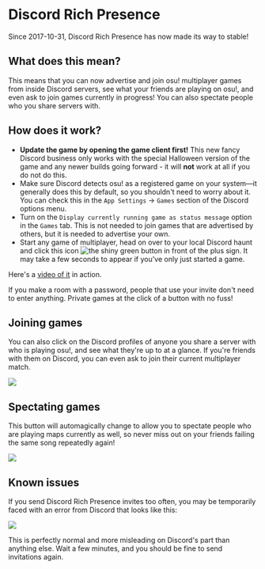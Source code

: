 # Discord Rich Presence

Since 2017-10-31, Discord Rich Presence has now made its way to stable!

## What does this mean?

This means that you can now advertise and join osu! multiplayer games from inside Discord servers, see what your friends are playing on osu!, and even ask to join games currently in progress! You can also spectate people who you share servers with.

## How does it work?

- **Update the game by opening the game client first!** This new fancy Discord business only works with the special Halloween version of the game and any newer builds going forward - it will **not** work at all if you do not do this.
- Make sure Discord detects osu! as a registered game on your system—it generally does this by default, so you shouldn't need to worry about it. You can check this in the `App Settings` -> `Games` section of the Discord options menu.
- Turn on the `Display currently running game as status message` option in the `Games` tab. This is not needed to join games that are advertised by others, but it is needed to advertise your own.
- Start any game of multiplayer, head on over to your local Discord haunt and click this icon ![the shiny green button in front of the plus sign](img/shiny-green-button.jpg). It may take a few seconds to appear if you've only just started a game.

Here's a [video of it](https://assets.ppy.sh/media/halloween-2017/themoon.mp4) in action.

If you make a room with a password, people that use your invite don't need to enter anything. Private games at the click of a button with no fuss!

## Joining games

You can also click on the Discord profiles of anyone you share a server with who is playing osu!, and see what they're up to at a glance. If you're friends with them on Discord, you can even ask to join their current multiplayer match.

![](img/join.jpg)

## Spectating games

This button will automagically change to allow you to spectate people who are playing maps currently as well, so never miss out on your friends failing the same song repeatedly again!

![](img/spectate.jpg)

## Known issues

If you send Discord Rich Presence invites too often, you may be temporarily faced with an error from Discord that looks like this:

![](img/slow-down.jpg)

This is perfectly normal and more misleading on Discord's part than anything else. Wait a few minutes, and you should be fine to send invitations again.
